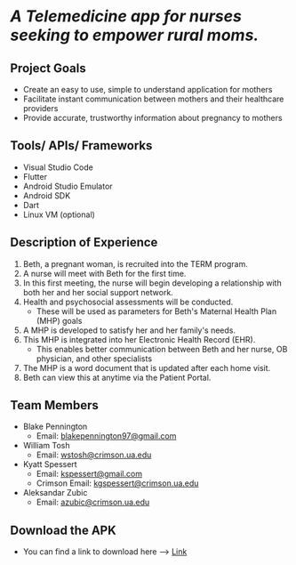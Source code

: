 # _A Telemedicine app for nurses seeking to empower rural moms._

## Project Goals
- Create an easy to use, simple to understand application for mothers
- Facilitate instant communication between mothers and their healthcare providers
- Provide accurate, trustworthy information about pregnancy to mothers

## Tools/ APIs/ Frameworks
- Visual Studio Code
- Flutter
- Android Studio Emulator
- Android SDK
- Dart
- Linux VM (optional)

## Description of Experience
1. Beth, a pregnant woman, is recruited into the TERM program.
2. A nurse will meet with Beth for the first time.
3. In this first meeting, the nurse will begin developing a relationship with both her and her social support network.
4. Health and psychosocial assessments will be conducted.
    - These will be used as parameters for Beth's Maternal Health Plan (MHP) goals
5. A MHP is developed to satisfy her and her family's needs.
6. This MHP is integrated into her Electronic Health Record (EHR).
    - This enables better communication between Beth and her nurse, OB physician, and other specialists
7. The MHP is a word document that is updated after each home visit.
8. Beth can view this at anytime via the Patient Portal.
    
## Team Members
- Blake Pennington        
  - Email: blakepennington97@gmail.com
- William Tosh
  - Email: wstosh@crimson.ua.edu
- Kyatt Spessert
  - Email: kspessert@gmail.com
  - Crimson Email: kgspessert@crimson.ua.edu
- Aleksandar Zubic
  - Email: azubic@crimson.ua.edu

## Download the APK
- You can find a link to download here --> [Link](https://drive.google.com/file/d/1ekszo42rH9VyZsSEebBrbPBXf6psRvgS/view?usp=sharing)

